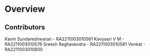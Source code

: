 # Overview



## Contributors
Kavin Sundareshwaran - RA2211003010561
Kavyasri V M - RA2211003010576
Sreesh Raghavendra - RA2211003010581
Venkat -RA2211003010600



